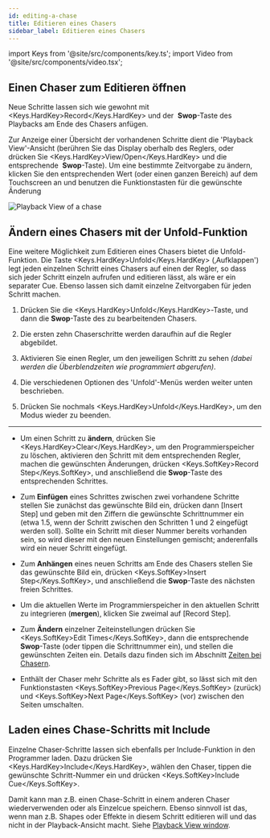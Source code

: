 ```yaml
---
id: editing-a-chase
title: Editieren eines Chasers
sidebar_label: Editieren eines Chasers
---
```


import Keys from '@site/src/components/key.ts';
import Video from '@site/src/components/video.tsx';

## Einen Chaser zum Editieren öffnen

Neue Schritte lassen sich wie gewohnt mit <Keys.HardKey>Record</Keys.HardKey> und der
&nbsp;**Swop**-Taste des Playbacks am Ende des Chasers anfügen.

Zur Anzeige einer Übersicht der vorhandenen Schritte dient die 'Playback
View'-Ansicht (berühren Sie das Display oberhalb des Reglers, oder
drücken Sie <Keys.HardKey>View/Open</Keys.HardKey> und die entsprechende
&nbsp;**Swop**-Taste). Um eine bestimmte Zeitvorgabe zu ändern, klicken Sie
den entsprechenden Wert (oder einen ganzen Bereich) auf dem Touchscreen
an und benutzen die Funktionstasten für die gewünschte Änderung

![Playback View of a chase](/docs/images/Playback-View-for-chase.png)

## Ändern eines Chasers mit der Unfold-Funktion

Eine weitere Möglichkeit zum Editieren eines Chasers bietet die
Unfold-Funktion. Die Taste <Keys.HardKey>Unfold</Keys.HardKey> (‚Aufklappen') legt jeden
einzelnen Schritt eines Chasers auf einen der Regler, so dass sich jeder
Schritt einzeln aufrufen und editieren lässt, als wäre er ein separater
Cue. Ebenso lassen sich damit einzelne Zeitvorgaben für jeden Schritt
machen.

1. Drücken Sie die <Keys.HardKey>Unfold</Keys.HardKey>-Taste, und dann die **Swop**-Taste des zu
bearbeitenden Chasers.

2. Die ersten zehn Chaserschritte werden daraufhin auf die Regler
abgebildet.

3. Aktivieren Sie einen Regler, um den jeweiligen Schritt zu sehen
*(dabei werden die Überblendzeiten wie programmiert abgerufen)*.

4. Die verschiedenen Optionen des 'Unfold'-Menüs werden weiter unten
beschrieben.

5. Drücken Sie nochmals <Keys.HardKey>Unfold</Keys.HardKey>, um den Modus wieder zu beenden.

---

-   Um einen Schritt zu **ändern**, drücken Sie <Keys.HardKey>Clear</Keys.HardKey>, um den
    Programmierspeicher zu löschen, aktivieren den Schritt mit dem
    entsprechenden Regler, machen die gewünschten Änderungen, drücken
    <Keys.SoftKey>Record Step</Keys.SoftKey>, und anschließend die **Swop**-Taste des
    entsprechenden Schrittes.

-   Zum **Einfügen** eines Schrittes zwischen zwei vorhandene Schritte
    stellen Sie zunächst das gewünschte Bild ein, drücken dann \[Insert
    Step\] und geben mit den Ziffern die gewünschte Schrittnummer ein
    (etwa 1.5, wenn der Schritt zwischen den Schritten 1 und 2 eingefügt
    werden soll). Sollte ein Schritt mit dieser Nummer bereits vorhanden
    sein, so wird dieser mit den neuen Einstellungen gemischt;
    anderenfalls wird ein neuer Schritt eingefügt.

-   Zum **Anhängen** eines neuen Schritts am Ende des Chasers stellen Sie
    das gewünschte Bild ein, drücken <Keys.SoftKey>Insert Step</Keys.SoftKey>, und anschließend
    die **Swop**-Taste des nächsten freien Schrittes.

-   Um die aktuellen Werte im Programmierspeicher in den aktuellen
    Schritt zu integrieren (**mergen**), klicken Sie zweimal auf \[Record
    Step\].

-   Zum **Ändern** einzelner Zeiteinstellungen drücken Sie <Keys.SoftKey>Edit Times</Keys.SoftKey>,
    dann die entsprechende **Swop**-Taste (oder tippen die Schrittnummer
    ein), und stellen die gewünschten Zeiten ein. Details dazu finden
    sich im Abschnitt [Zeiten bei Chasern](chase-timing.md).

-   Enthält der Chaser mehr Schritte als es Fader gibt, so lässt sich
    mit den Funktionstasten <Keys.SoftKey>Previous Page</Keys.SoftKey> (zurück) und <Keys.SoftKey>Next Page</Keys.SoftKey>
    (vor) zwischen den Seiten umschalten.

## Laden eines Chase-Schritts mit Include

Einzelne Chaser-Schritte lassen sich ebenfalls per Include-Funktion in
den Programmer laden. Dazu drücken Sie <Keys.HardKey>Include</Keys.HardKey>, wählen den Chaser,
tippen die gewünschte Schritt-Nummer ein und drücken <Keys.SoftKey>Include Cue</Keys.SoftKey>.

Damit kann man z.B. einen Chase-Schritt in einem anderen Chaser
wiederverwenden oder als Einzelcue speichern. Ebenso sinnvoll ist das,
wenn man z.B. Shapes oder Effekte in diesem Schritt editieren will und
das nicht in der Playback-Ansicht macht. Siehe 
[Playback View window](#einen-chaser-zum-editieren-öffnen).